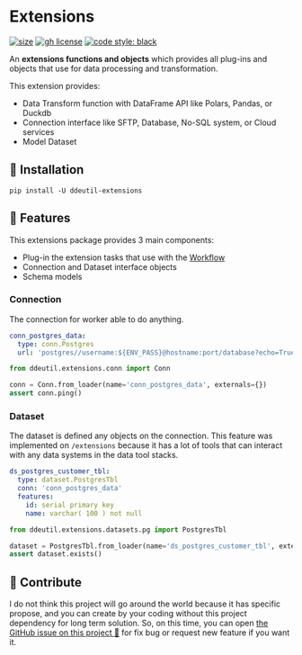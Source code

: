 # Extensions

[![size](https://img.shields.io/github/languages/code-size/ddeutils/ddeutil-extensions)](https://github.com/ddeutils/ddeutil-extensions)
[![gh license](https://img.shields.io/github/license/ddeutils/ddeutil-extensions)](https://github.com/ddeutils/ddeutil-extensions/blob/main/LICENSE)
[![code style: black](https://img.shields.io/badge/code%20style-black-000000.svg)](https://github.com/psf/black)

An **extensions functions and objects** which provides all plug-ins and objects
that use for data processing and transformation.

This extension provides:

- Data Transform function with DataFrame API like Polars, Pandas, or Duckdb
- Connection interface like SFTP, Database, No-SQL system, or Cloud services
- Model Dataset

## :round_pushpin: Installation

```shell
pip install -U ddeutil-extensions
```

## :rocket: Features

This extensions package provides 3 main components:

- Plug-in the extension tasks that use with the [Workflow](https://github.com/ddeutils/ddeutil-extensions)
- Connection and Dataset interface objects
- Schema models

### Connection

The connection for worker able to do anything.

```yaml
conn_postgres_data:
  type: conn.Postgres
  url: 'postgres//username:${ENV_PASS}@hostname:port/database?echo=True&time_out=10'
```

```python
from ddeutil.extensions.conn import Conn

conn = Conn.from_loader(name='conn_postgres_data', externals={})
assert conn.ping()
```

### Dataset

The dataset is defined any objects on the connection. This feature was implemented
on `/extensions` because it has a lot of tools that can interact with any data systems
in the data tool stacks.

```yaml
ds_postgres_customer_tbl:
  type: dataset.PostgresTbl
  conn: 'conn_postgres_data'
  features:
    id: serial primary key
    name: varchar( 100 ) not null
```

```python
from ddeutil.extensions.datasets.pg import PostgresTbl

dataset = PostgresTbl.from_loader(name='ds_postgres_customer_tbl', externals={})
assert dataset.exists()
```

## :speech_balloon: Contribute

I do not think this project will go around the world because it has specific propose,
and you can create by your coding without this project dependency for long term
solution. So, on this time, you can open [the GitHub issue on this project :raised_hands:](https://github.com/ddeutils/ddeutil-extensions/issues)
for fix bug or request new feature if you want it.
